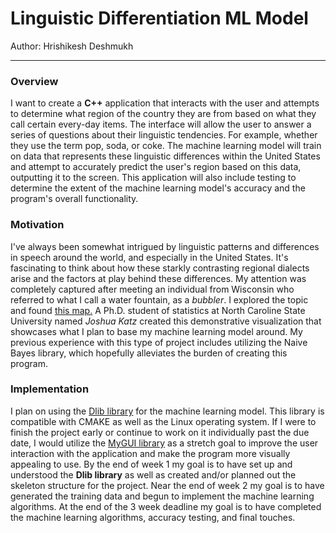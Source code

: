# Linguistic Differentiation ML Model

Author: Hrishikesh Deshmukh

---

### Overview

I want to create a **C++** application that interacts with the user and attempts to determine what region of 
the country they are from based on what they call certain every-day items.  The interface will allow the user 
to answer a series of questions about their linguistic tendencies.  For example, whether they use the term pop,
soda, or coke.  The machine learning model will train on data that represents these linguistic differences 
within the United States and attempt to accurately predict the user's region based on this data, outputting it 
to the screen.  This application will also include testing to determine the extent of the machine learning 
model's accuracy and the program's overall functionality.

### Motivation

I've always been somewhat intrigued by linguistic patterns and differences in speech around the world, and 
especially in the United States.  It's fascinating to think about how these starkly contrasting regional 
dialects arise and the factors at play behind these differences.  My attention was completely captured after 
meeting an individual from Wisconsin who referred to what I call a water fountain, as a *bubbler*.  I explored
the topic and found [this map.](https://www.businessinsider.com/22-maps-that-show-the-deepest-linguistic-conflicts-in-america-2013-6#maps-are-great-23) 
A Ph.D. student of statistics at North Caroline State University named *Joshua Katz* created this demonstrative 
visualization that showcases what I plan to base my machine learning model around.  My previous experience 
with this type of project includes utilizing the Naive Bayes library, which hopefully alleviates the burden of 
creating this program.

### Implementation

I plan on using the [Dlib library](https://github.com/davisking/dlib) for the machine learning model.  This
library is compatible with CMAKE as well as the Linux operating system.  If I were to finish the project early
or continue to work on it individually past the due date, I would utilize the [MyGUI library](https://github.com/MyGUI/mygui)
as a stretch goal to improve the user interaction with the application and make the program more visually
appealing to use.  By the end of week 1 my goal is to have set up and understood the **Dlib library** as well as
created and/or planned out the skeleton structure for the project.  Near the end of week 2 my goal is to have
generated the training data and begun to implement the machine learning algorithms.  At the end of the 3 week
deadline my goal is to have completed the machine learning algorithms, accuracy testing, and final touches.